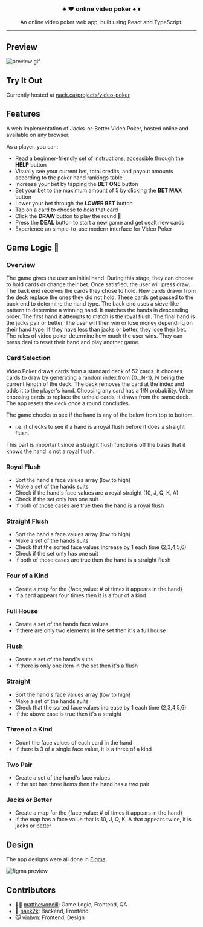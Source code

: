 <h3 align="center">
  ♣️ ♥️ online video poker ♠️ ♦️
</h3>

<p align="center">
  An online video poker web app, built using React and TypeScript.
</p>

---

## Preview

![preview gif](https://i.imgur.com/i7AZcqK.gif)

## Try It Out

Currently hosted at [naek.ca/projects/video-poker](https://naek.ca/projects/video-poker)

## Features

A web implementation of Jacks-or-Better Video Poker, hosted online and available on any browser.

As a player, you can:

- Read a beginner-friendly set of instructions, accessible through the **HELP** button
- Visually see your current bet, total credits, and payout amounts according to the poker hand rankings table
- Increase your bet by tapping the **BET ONE** button
- Set your bet to the maximum amount of 5 by clicking the **BET MAX** button
- Lower your bet through the **LOWER BET** button
- Tap on a card to choose to *hold* that card
- Click the **DRAW** button to play the round 🚀
- Press the **DEAL** button to start a new game and get dealt new cards
- Experience an simple-to-use modern interface for Video Poker

## Game Logic 🎴

### Overview

The game gives the user an initial hand. During this stage, they can choose to hold cards or change their bet. Once satisfied, the user will press draw. The back end receives the cards they chose to hold. New cards drawn from the deck replace the ones they did not hold. These cards get passed to the back end to determine the hand type. The back end uses a sieve-like pattern to determine a winning hand. It matches the hands in descending order. The first hand it attempts to match is the royal flush. The final hand is the jacks pair or better. The user will then win or lose money depending on their hand type. If they have less than jacks or better, they lose their bet. The rules of video poker determine how much the user wins. They can press deal to reset their hand and play another game.

### Card Selection

Video Poker draws cards from a standard deck of 52 cards. It chooses cards to draw by generating a random index from {0...N-1}, N being the current length of the deck. The deck removes the card at the index and adds it to the player's hand. Choosing any card has a 1/N probability. When choosing cards to replace the unheld cards, it draws from the same deck. The app resets the deck once a round concludes.

The game checks to see if the hand is any of the below from top to bottom.

- i.e. it checks to see if a hand is a royal flush before it does a straight flush.

This part is important since a straight flush functions off the basis that it knows the hand is not a royal flush.


### Royal Flush

- Sort the hand's face values array (low to high)
- Make a set of the hands suits
- Check if the hand's face values are a royal straight (10, J, Q, K, A)
- Check if the set only has one suit
- If both of those cases are true then the hand is a royal flush

### Straight Flush

- Sort the hand's face values array (low to high)
- Make a set of the hands suits
- Check that the sorted face values increase by 1 each time (2,3,4,5,6)
- Check if the set only has one suit
- If both of those cases are true then the hand is a straight flush

### Four of a Kind

- Create a map for the {face_value: # of times it appears in the hand}
- If a card appears four times then it is a four of a kind

### Full House

- Create a set of the hands face values
- If there are only two elements in the set then it's a full house

### Flush

- Create a set of the hand's suits
- If there is only one item in the set then it's a flush

### Straight

- Sort the hand's face values array (low to high)
- Make a set of the hands suits
- Check that the sorted face values increase by 1 each time (2,3,4,5,6)
- If the above case is true then it's a straight

### Three of a Kind

- Count the face values of each card in the hand
- If there is 3 of a single face value, it is a three of a kind

### Two Pair

- Create a set of the hand's face values
- If the set has three items then the hand has a two pair

### Jacks or Better

- Create a map for the {face_value: # of times it appears in the hand}
- If the map has a face value that is 10, J, Q, K, A that appears twice, it is jacks or better

## Design

The app designs were all done in [Figma](https://www.figma.com/file/diECkWun50GR0R6VSvh5Nu/Video-Poker).

![figma preview](https://i.imgur.com/cGd3E6A.png)

## Contributors

- 👨‍🎤 [matthewoneill](https://matthewoneill.ca): Game Logic, Frontend, QA
- 🧔 [naek2k](https://naek.ca): Backend, Frontend
- 🐱 [vinhvn](https://vinhnguyen.ca): Frontend, Design
